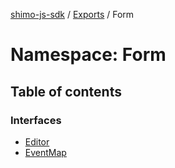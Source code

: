 [shimo-js-sdk](../README.md) / [Exports](../modules.md) / Form

# Namespace: Form

## Table of contents

### Interfaces

- [Editor](../interfaces/Form.Editor.md)
- [EventMap](../interfaces/Form.EventMap.md)
